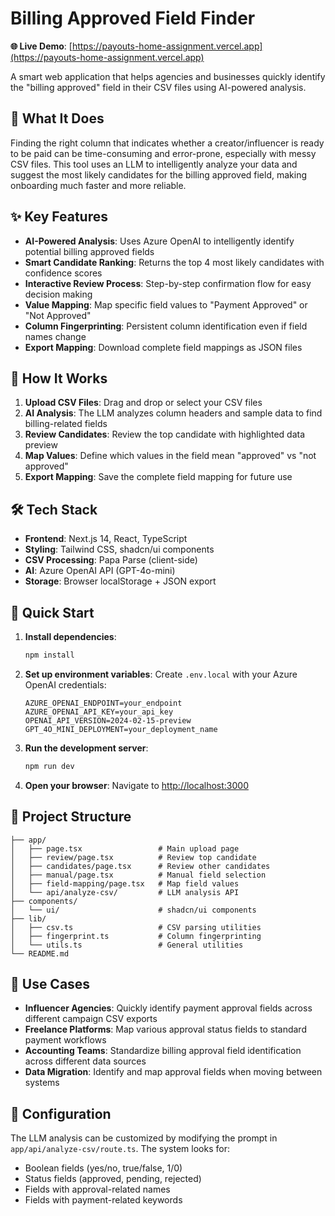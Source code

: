 # Billing Approved Field Finder

**🌐 Live Demo**: [https://payouts-home-assignment.vercel.app](https://payouts-home-assignment.vercel.app)

A smart web application that helps agencies and businesses quickly identify the "billing approved" field in their CSV files using AI-powered analysis.

## 🎯 What It Does

Finding the right column that indicates whether a creator/influencer is ready to be paid can be time-consuming and error-prone, especially with messy CSV files. This tool uses an LLM to intelligently analyze your data and suggest the most likely candidates for the billing approved field, making onboarding much faster and more reliable.

## ✨ Key Features

- **AI-Powered Analysis**: Uses Azure OpenAI to intelligently identify potential billing approved fields
- **Smart Candidate Ranking**: Returns the top 4 most likely candidates with confidence scores
- **Interactive Review Process**: Step-by-step confirmation flow for easy decision making
- **Value Mapping**: Map specific field values to "Payment Approved" or "Not Approved"
- **Column Fingerprinting**: Persistent column identification even if field names change
- **Export Mapping**: Download complete field mappings as JSON files

## 🚀 How It Works

1. **Upload CSV Files**: Drag and drop or select your CSV files
2. **AI Analysis**: The LLM analyzes column headers and sample data to find billing-related fields
3. **Review Candidates**: Review the top candidate with highlighted data preview
4. **Map Values**: Define which values in the field mean "approved" vs "not approved"
5. **Export Mapping**: Save the complete field mapping for future use

## 🛠️ Tech Stack

- **Frontend**: Next.js 14, React, TypeScript
- **Styling**: Tailwind CSS, shadcn/ui components
- **CSV Processing**: Papa Parse (client-side)
- **AI**: Azure OpenAI API (GPT-4o-mini)
- **Storage**: Browser localStorage + JSON export

## 🚀 Quick Start

1. **Install dependencies**:
   ```bash
   npm install
   ```

2. **Set up environment variables**:
   Create `.env.local` with your Azure OpenAI credentials:
   ```env
   AZURE_OPENAI_ENDPOINT=your_endpoint
   AZURE_OPENAI_API_KEY=your_api_key
   OPENAI_API_VERSION=2024-02-15-preview
   GPT_4O_MINI_DEPLOYMENT=your_deployment_name
   ```

3. **Run the development server**:
   ```bash
   npm run dev
   ```

4. **Open your browser**:
   Navigate to [http://localhost:3000](http://localhost:3000)

## 📁 Project Structure

```
├── app/
│   ├── page.tsx                 # Main upload page
│   ├── review/page.tsx          # Review top candidate
│   ├── candidates/page.tsx      # Review other candidates
│   ├── manual/page.tsx          # Manual field selection
│   ├── field-mapping/page.tsx   # Map field values
│   └── api/analyze-csv/         # LLM analysis API
├── components/
│   └── ui/                      # shadcn/ui components
├── lib/
│   ├── csv.ts                   # CSV parsing utilities
│   ├── fingerprint.ts           # Column fingerprinting
│   └── utils.ts                 # General utilities
└── README.md
```

## 🎯 Use Cases

- **Influencer Agencies**: Quickly identify payment approval fields across different campaign CSV exports
- **Freelance Platforms**: Map various approval status fields to standard payment workflows
- **Accounting Teams**: Standardize billing approval field identification across different data sources
- **Data Migration**: Identify and map approval fields when moving between systems

## 🔧 Configuration

The LLM analysis can be customized by modifying the prompt in `app/api/analyze-csv/route.ts`. The system looks for:

- Boolean fields (yes/no, true/false, 1/0)
- Status fields (approved, pending, rejected)
- Fields with approval-related names
- Fields with payment-related keywords

